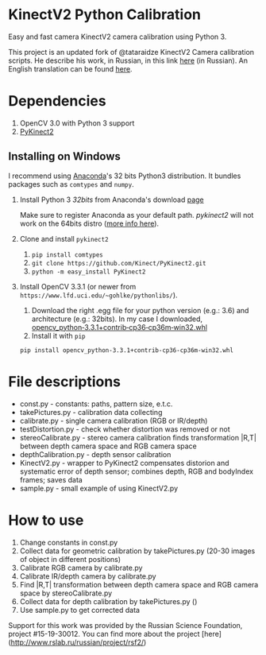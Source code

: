 # KinectV2 Python Calibration

Easy and fast camera KinectV2 camera calibration using Python 3.

This project is an updated fork of @tataraidze KinectV2 Camera calibration scripts. He describe his work, in Russian, in this link [here](http://habrahabr.ru/post/272629/) (in Russian). An English translation can be found [here](http://developers-club.com/posts/272629/).

# Dependencies
1. OpenCV 3.0 with Python 3 support
2. [PyKinect2](https://github.com/Kinect/PyKinect2)

## Installing on Windows
I recommend using [Anaconda](https://www.anaconda.com/download)'s 32 bits Python3 distribution. It bundles packages such as `comtypes` and `numpy`. 
1. Install Python 3 *32bits* from Anaconda's download [page](https://www.anaconda.com/download)

   Make sure to register Anaconda as your default path. *pykinect2* will not work on the 64bits distro ([more info here](https://github.com/Kinect/PyKinect2/issues/17)).
2. Clone and install `pykinect2`
   1. `pip install comtypes`
   2. `git clone https://github.com/Kinect/PyKinect2.git`
   3.  `python -m easy_install PyKinect2`
3. Install OpenCV 3.3.1 (or newer from `https://www.lfd.uci.edu/~gohlke/pythonlibs/`).
   1. Download the right .egg file for your python version (e.g.: 3.6) and architecture (e.g.: 32bits). In my case I downloaded, [opencv_python‑3.3.1+contrib‑cp36‑cp36m‑win32.whl](https://download.lfd.uci.edu/pythonlibs/yhckc96n/opencv_python-3.3.1+contrib-cp36-cp36m-win32.whl)
   2. Install it with `pip`
 
     `pip install opencv_python-3.3.1+contrib-cp36-cp36m-win32.whl`

# File descriptions
* const.py - constants: paths, pattern size, e.t.c.
* takePictures.py - calibration data collecting
* calibrate.py -  single camera calibration (RGB or IR/depth)
* testDistortion.py - check whether distortion was removed or not
* stereoCalibrate.py - stereo camera calibration finds transformation |R,T| between depth camera space and RGB camera space
* depthCalibration.py - depth sensor calibration
* KinectV2.py - wrapper to PyKinect2 compensates distorion and systematic  error of depth sensor; combines depth, RGB and bodyIndex frames; saves data
* sample.py - small example of using KinectV2.py 

# How to use
1. Change constants in const.py
2. Collect data for geometric calibration by takePictures.py (20-30 images of object in different positions)
3. Calibrate RGB camera by calibrate.py
4. Calibrate IR/depth camera by calibrate.py
5. Find |R,T| transformation between depth camera space and RGB camera space by stereoCalibrate.py
6. Collect data for depth calibration by takePictures.py ()
7. Use sample.py to get corrected data 

Support for this work was provided by the Russian Science Foundation, project #15-19-30012. 
You can find more about the project [here] (http://www.rslab.ru/russian/project/rsf2/)
